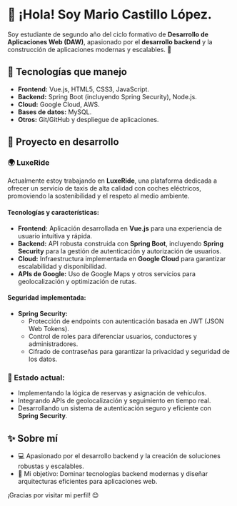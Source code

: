 # 👋 ¡Hola! Soy Mario Castillo López.  

Soy estudiante de segundo año del ciclo formativo de **Desarrollo de Aplicaciones Web (DAW)**, apasionado por el **desarrollo backend** y la construcción de aplicaciones modernas y escalables. 🚀  

## 🌟 Tecnologías que manejo  
- **Frontend:** Vue.js, HTML5, CSS3, JavaScript.  
- **Backend:** Spring Boot (incluyendo Spring Security), Node.js.  
- **Cloud:** Google Cloud, AWS.  
- **Bases de datos:** MySQL.  
- **Otros:** Git/GitHub y despliegue de aplicaciones.  

## 🚀 Proyecto en desarrollo  
### 🌍 **LuxeRide**  
Actualmente estoy trabajando en **LuxeRide**, una plataforma dedicada a ofrecer un servicio de taxis de alta calidad con coches eléctricos, promoviendo la sostenibilidad y el respeto al medio ambiente.  

#### Tecnologías y características:  
- **Frontend:** Aplicación desarrollada en **Vue.js** para una experiencia de usuario intuitiva y rápida.  
- **Backend:** API robusta construida con **Spring Boot**, incluyendo **Spring Security** para la gestión de autenticación y autorización de usuarios.  
- **Cloud:** Infraestructura implementada en **Google Cloud** para garantizar escalabilidad y disponibilidad.  
- **APIs de Google:** Uso de Google Maps y otros servicios para geolocalización y optimización de rutas.  

#### Seguridad implementada:  
- **Spring Security:**  
  - Protección de endpoints con autenticación basada en JWT (JSON Web Tokens).  
  - Control de roles para diferenciar usuarios, conductores y administradores.  
  - Cifrado de contraseñas para garantizar la privacidad y seguridad de los datos.  

### 🌱 Estado actual:  
- Implementando la lógica de reservas y asignación de vehículos.  
- Integrando APIs de geolocalización y seguimiento en tiempo real.  
- Desarrollando un sistema de autenticación seguro y eficiente con **Spring Security**.  

## ✨ Sobre mí  
- 💻 Apasionado por el desarrollo backend y la creación de soluciones robustas y escalables.  
- 🎯 Mi objetivo: Dominar tecnologías backend modernas y diseñar arquitecturas eficientes para aplicaciones web.  


¡Gracias por visitar mi perfil! 😊  
